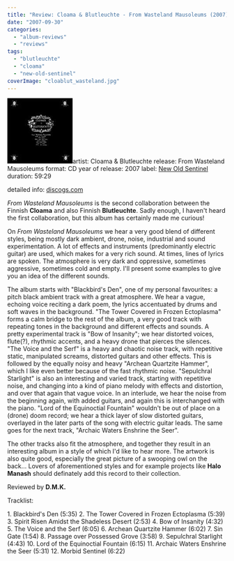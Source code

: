 ```yaml
---
title: "Review: Cloama & Blutleuchte - From Wasteland Mausoleums (2007)"
date: "2007-09-30"
categories: 
  - "album-reviews"
  - "reviews"
tags: 
  - "blutleuchte"
  - "cloama"
  - "new-old-sentinel"
coverImage: "cloablut_wasteland.jpg"
---
```


![](images/cloablut_wasteland.jpg "cloablut_wasteland")artist: Cloama & Blutleuchte release: From Wasteland Mausoleums format: CD year of release: 2007 label: [New Old Sentinel](http://www.neuroscan.org/nos) duration: 59:29

detailed info: [discogs.com](http://www.discogs.com/Cloama--Die-Blutleuchte-From-Wasteland-Mausoleums/release/1005220)

_From Wasteland Mausoleums_ is the second collaboration between the Finnish **Cloama** and also Finnish **Blutleuchte**. Sadly enough, I haven't heard the first collaboration, but this album has certainly made me curious!

On _From Wasteland Mausoleums_ we hear a very good blend of different styles, being mostly dark ambient, drone, noise, industrial and sound experimentation. A lot of effects and instruments (predominantly electric guitar) are used, which makes for a very rich sound. At times, lines of lyrics are spoken. The atmosphere is very dark and oppressive, sometimes aggressive, sometimes cold and empty. I'll present some examples to give you an idea of the different sounds.

The album starts with "Blackbird's Den", one of my personal favourites: a pitch black ambient track with a great atmosphere. We hear a vague, echoing voice reciting a dark poem, the lyrics accentuated by drums and soft waves in the background. "The Tower Covered in Frozen Ectoplasma" forms a calm bridge to the rest of the album, a very good track with repeating tones in the background and different effects and sounds. A pretty experimental track is "Bow of Insanity"; we hear distorted voices, flute(?), rhythmic accents, and a heavy drone that pierces the silences. "The Voice and the Serf" is a heavy and chaotic noise track, with repetitive static, manipulated screams, distorted guitars and other effects. This is followed by the equally noisy and heavy "Archean Quartzite Hammer", which I like even better because of the fast rhythmic noise. "Sepulchral Starlight" is also an interesting and varied track, starting with repetitive noise, and changing into a kind of piano melody with effects and distortion, and over that again that vague voice. In an interlude, we hear the noise from the beginning again, with added guitars, and again this is interchanged with the piano. "Lord of the Equinoctial Fountain" wouldn't be out of place on a (drone) doom record; we hear a thick layer of slow distorted guitars, overlayed in the later parts of the song with electric guitar leads. The same goes for the next track, "Archaic Waters Enshrine the Seer".

The other tracks also fit the atmosphere, and together they result in an interesting album in a style of which I'd like to hear more. The artwork is also quite good, especially the great picture of a swooping owl on the back... Lovers of aforementioned styles and for example projects like **Halo Manash** should definately add this record to their collection.

Reviewed by **D.M.K.**

Tracklist:

1\. Blackbird's Den (5:35) 2. The Tower Covered in Frozen Ectoplasma (5:39) 3. Spirit Risen Amidst the Shadeless Desert (2:53) 4. Bow of Insanity (4:32) 5. The Voice and the Serf (6:05) 6. Archean Quartzite Hammer (6:02) 7. Sin Gate (1:54) 8. Passage over Possessed Grove (3:58) 9. Sepulchral Starlight (4:43) 10. Lord of the Equinoctial Fountain (6:15) 11. Archaic Waters Enshrine the Seer (5:31) 12. Morbid Sentinel (6:22)
